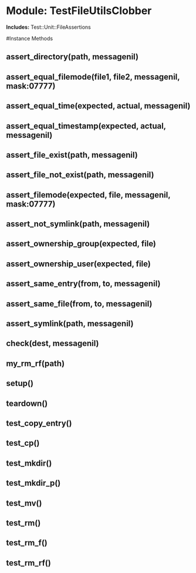 # Module: TestFileUtilsClobber
    
**Includes:** Test::Unit::FileAssertions
  




#Instance Methods
## assert_directory(path, messagenil) [](#method-i-assert_directory)

## assert_equal_filemode(file1, file2, messagenil, mask:07777) [](#method-i-assert_equal_filemode)

## assert_equal_time(expected, actual, messagenil) [](#method-i-assert_equal_time)

## assert_equal_timestamp(expected, actual, messagenil) [](#method-i-assert_equal_timestamp)

## assert_file_exist(path, messagenil) [](#method-i-assert_file_exist)

## assert_file_not_exist(path, messagenil) [](#method-i-assert_file_not_exist)

## assert_filemode(expected, file, messagenil, mask:07777) [](#method-i-assert_filemode)

## assert_not_symlink(path, messagenil) [](#method-i-assert_not_symlink)

## assert_ownership_group(expected, file) [](#method-i-assert_ownership_group)

## assert_ownership_user(expected, file) [](#method-i-assert_ownership_user)

## assert_same_entry(from, to, messagenil) [](#method-i-assert_same_entry)

## assert_same_file(from, to, messagenil) [](#method-i-assert_same_file)

## assert_symlink(path, messagenil) [](#method-i-assert_symlink)

## check(dest, messagenil) [](#method-i-check)

## my_rm_rf(path) [](#method-i-my_rm_rf)

## setup() [](#method-i-setup)

## teardown() [](#method-i-teardown)

## test_copy_entry() [](#method-i-test_copy_entry)

## test_cp() [](#method-i-test_cp)

## test_mkdir() [](#method-i-test_mkdir)

## test_mkdir_p() [](#method-i-test_mkdir_p)

## test_mv() [](#method-i-test_mv)

## test_rm() [](#method-i-test_rm)

## test_rm_f() [](#method-i-test_rm_f)

## test_rm_rf() [](#method-i-test_rm_rf)

